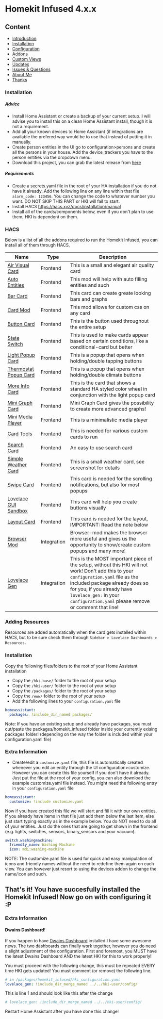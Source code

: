# Homekit Infused 4.x.x

## Content
- [Introduction](index.md)
- [Installation](installation.md)
- [Configuration](configuration.md)
- [Addons](addons.md)
- [Custom Views](custom_views.md)
- [Updates](updates.md)
- [Issues & Questions](issues.md)
- [About Me](about.md)
- [Thanks](thanks.md)

### Installation
##### Advice
- Install Home Assistant or create a backup of your current setup. I will advise you to install this on a clean Home Assistant install, though it is not a requirement.
- Add all your known devices to Home Assistant (if integrations are available the prefered way would be to use that instead of putting it in manually.
- Create person entities in the UI go to configuration>persons and create all the persons in your house. Add the device_trackers you have to the person entities via the dropdown menu.
- Download this project, you can grab the latest release from [here](https://github.com/jimz011/homekit-infused/releases)

##### Requirements
- Create a secrets.yaml file in the root of your HA installation if you do not have it already. Add the following line on any line within that file `alarm_code: 123456`. You can change the code to whatever number you want. DO NOT SKIP THIS PART or HKI will fail to start.
- Install HACS https://hacs.xyz/docs/installation/manual
- Install all of the cards/components below, even if you don't plan to use them, HKI is dependent on them.

### HACS
Below is a list of all the addons required to run the Homekit Infused, you can install all of them through HACS, 

| Name | Type  | Description |
|----------------------------------|-------------|---------------------------------------------------------------------------------------------------------------------------------------------------------------------------------------------------------|
| [Air Visual Card](https://github.com/dnguyen800/air-visual-card) | Frontend | This is a small and elegant air quality card |
| [Auto Entities](https://github.com/thomasloven/lovelace-auto-entities) | Frontend | This mod will help with auto filling entities and such |
| [Bar Card](https://github.com/custom-cards/bar-card) | Frontend | This card can create greate looking bars and graphs |
| [Card Mod](https://github.com/thomasloven/lovelace-card-mod) | Frontend | This mod allows for custom css on any card |
| [Button Card](https://github.com/custom-cards/button-card) | Frontend | This is the button used throughout the entire setup |
| [State Switch](https://github.com/thomasloven/lovelace-state-switch) | Frontend | This is used to make cards appear based on certain conditions, like a conditional-card but better |
| [Light Popup Card](https://github.com/DBuit/light-popup-card) | Frontend | This is a popup that opens when holding/double tapping buttons |
| [Thermostat Popup Card](https://github.com/DBuit/thermostat-popup-card) | Frontend | This is a popup that opens when holding/double climate buttons |
| [More Info Card](https://github.com/thomasloven/lovelace-more-info-card) | Frontend | This is the card that shows a standard HA styled color wheel in conjunction with the light popup card |
| [Mini Graph Card](https://github.com/kalkih/mini-graph-card) | Frontend | Mini Graph Card gives the possibility to create more advanced graphs! |
| [Mini Media Player](https://github.com/kalkih/mini-media-player) | Frontend | This is a minimalistic media player |
| [Card Tools](https://github.com/thomasloven/lovelace-card-tools) | Frontend | This is needed for various custom cards to run |
| [Search Card](https://github.com/postlund/search-card) | Frontend | An easy to use search card |
| [Simple Weather Card](https://github.com/kalkih/simple-weather-card) | Frontend | This is a small weather card, see screenshot for details |
| [Swipe Card](https://github.com/bramkragten/swipe-card) | Frontend | This card is needed for the scrolling notifications, but also for most popups |
| [Lovelace GUI Sandbox](https://github.com/thomasloven/lovelace-gui-sandbox) | Frontend | This card will help you create buttons visually |
| [Layout Card](https://github.com/thomasloven/lovelace-layout-card) | Frontend | This card is needed for the layout, IMPORTANT: Read the note below |
| [Browser Mod](https://github.com/thomasloven/hass-browser_mod) | Integration | Browser-mod makes the browser more useful and gives us the opportunity to show/create custom popups and many more! |
| [Lovelace Gen](https://github.com/thomasloven/hass-lovelace_gen) | Integration | This is the MOST important piece of the setup, without this HKI will not work! Don't add this to your `configuration.yaml` file as the included package already does so for you, if you already have `lovelace_gen:` in your `configuration.yaml` please remove or comment that line! |

### Adding Resources
Resources are added automatically when the card gets installed within HACS, but to be sure check them through `Sidebar > Lovelace Dashboards > Resources`.

### Installation
Copy the following files/folders to the root of your Home Assistant installation

- Copy the `/hki-base/` folder to the root of your setup
- Copy the `/hki-user/` folder to the root of your setup
- Copy the `/packages/` folder to the root of your setup
- Copy the `/www/` folder to the root of your setup
- Add the following lines to your `configuration.yaml` file

```yaml
homeassistant:
  packages: !include_dir_named packages/
```

Note: If you have an existing setup and already have packages, you must cut/paste the packages/homekit_infused folder inside your currently exising packages folder! (depending on the way the folder is included within your configuration.yaml file)

### Extra Information
- Create/edit a `customize.yaml` file, this file is automatically created whenever you edit an entity through the UI configuration>customize. However you can create this file yourself if you don't have it already. Just put the file at the root of your config, you can also download the example customize.yaml file instead.
You might need the following entry in your `configuration.yaml` file

```yaml
homeassistant:
  customize: !include customize.yaml
```

Now if you have created this file we will start and fill it with our own entities.
If you already have items in that file just add them below the last item, else just start typing exactly as in the example below. You do NOT need to do all of your entities. Just do the ones that are going to get shown in the frontend (e.g. lights, switches, sensors, binary_sensors and your vacuum).

```yaml
switch.washingmachine:
  friendly_name: Washing Machine
  icon: mdi:washing-machine
```

NOTE: The customize.yaml file is used for quick and easy manipulation of icons and friendly names without the need to redefine them again on each view. You can however just resort to using the devices addon to change the name/icon and such.

## That's it! You have succesfully installed the Homekit Infused! Now go on with configuring it :P

### Extra Information
#### Dwains Dashboard!

If you happen to have [Dwains Dashboard](https://github.com/dwainscheeren/dwains-lovelace-dashboard) installed I have some awesome news. The two dashboards can finally work together, however you do need a slight adjustment of the configuration.
First and foremost, you MUST have the latest Dwains Dashboard AND the latest HKI for this to work properly!

You must proceed with the following change, this must be repeated EVERY time HKI gets updated! You must comment (or remove) the following line.
```yaml
# in /packages/homekit_infused/hki_configuration.yaml
lovelace_gen: !include_dir_merge_named ../../hki-user/config/
```

This is line 1 and should look like this after the change

```yaml
# lovelace_gen: !include_dir_merge_named ../../hki-user/config/
```

Restart Home Assistant after you have done this change!
